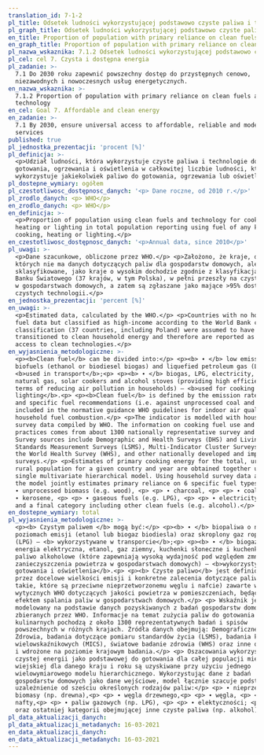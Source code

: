 ```yaml
---
translation_id: 7-1-2
pl_title: Odsetek ludności wykorzystującej podstawowo czyste paliwa i technologie
pl_graph_title: Odsetek ludności wykorzystującej podstawowo czyste paliwa i technologie
en_title: Proportion of population with primary reliance on clean fuels and technology
en_graph_title: Proportion of population with primary reliance on clean fuels and technology
pl_nazwa_wskaznika: 7.1.2 Odsetek ludności wykorzystującej podstawowo czyste paliwa i technologie
pl_cel: cel 7. Czysta i dostępna energia
pl_zadanie: >-
  7.1 Do 2030 roku zapewnić powszechny dostęp do przystępnych cenowo,
  niezawodnych i nowoczesnych usług energetycznych.
en_nazwa_wskaznika: >-
  7.1.2 Proportion of population with primary reliance on clean fuels and
  technology
en_cel: Goal 7. Affordable and clean energy
en_zadanie: >-
  7.1 By 2030, ensure universal access to affordable, reliable and modern energy
  services
published: true
pl_jednostka_prezentacji: 'procent [%]'
pl_definicja: >-
  <p>Udział ludności, która wykorzystuje czyste paliwa i technologie do
  gotowania, ogrzewania i oświetlenia w całkowitej liczbie ludności, która
  wykorzystuje jakiekolwiek paliwo do gotowania, ogrzewania lub oświetlenia.</p>
pl_dostepne_wymiary: ogółem
pl_czestotliwosc_dostępnosc_danych: '<p> Dane roczne, od 2010 r.</p>'
pl_zrodlo_danych: <p> WHO</p>
en_zrodlo_danych: <p> WHO</p>
en_definicja: >-
  <p>Proportion of population using clean fuels and technology for cooking,
  heating or lighting in total population reporting using fuel of any kind for
  cooking, heating or lighting.</p>
en_czestotliwosc_dostępnosc_danych: '<p>Annual data, since 2010</p>'
pl_uwagi: >-
  <p>Dane szacunkowe, obliczone przez WHO.</p> <p>Założono, że kraje, dla
  których nie ma danych dotyczących paliw dla gospodarstw domowych, ale zostały
  sklasyfikowane, jako kraje o wysokim dochodzie zgodnie z klasyfikacją krajów
  Banku Światowego (37 krajów, w tym Polska), w pełni przeszły na czystą energię
  w gospodarstwach domowych, a zatem są zgłaszane jako mające >95% dostępu do
  czystych technologii.</p>
en_jednostka_prezentacji: 'percent [%]'
en_uwagi: >-
  <p>Estimated data, calculated by the WHO.</p> <p>Countries with no household
  fuel data but classified as high-income according to the World Bank country
  classification (37 countries, including Poland) were assumed to have fully
  transitioned to clean household energy and therefore are reported as >95%
  access to clean technologies.</p>
en_wyjasnienia_metodologiczne: >-
  <p><b>Clean fuel</b> can be divided into:</p> <p><b> ∙ </b> low emission
  biofuels (ethanol or biodiesel biogas) and liquefied petroleum gas (LPG) –
  <b>used in transport</b>;<p> <p><b> ∙ </b> biogas, LPG, electricity, ethanol,
  natural gas, solar cookers and alcohol stoves (providing high efficiency in
  terms of reducing air pollution in households) – <b>used for cooking and
  lighting</b>.<p> <p><b>Clean fuel</b> is defined by the emission rate targets
  and specific fuel recommendations (i.e. against unprocessed coal and kerosene)
  included in the normative guidance WHO guidelines for indoor air quality:
  household fuel combustion.</p> <p>The indicator is modelled with household
  survey data compiled by WHO. The information on cooking fuel use and cooking
  practices comes from about 1300 nationally representative survey and censuses.
  Survey sources include Demographic and Health Surveys (DHS) and Living
  Standards Measurement Surveys (LSMS), Multi-Indicator Cluster Surveys (MICS),
  the World Health Survey (WHS), and other nationally developed and implemented
  surveys.</p> <p>Estimates of primary cooking energy for the total, urban and
  rural population for a given country and year are obtained together using a
  single multivariate hierarchical model. Using household survey data as inputs,
  the model jointly estimates primary reliance on 6 specific fuel types:</p> <p>
  ∙ unprocessed biomass (e.g. wood), <p> <p> ∙ charcoal, <p> <p> ∙ coal, <p> <p>
  ∙ kerosene, <p> <p> ∙ gaseous fuels (e.g. LPG), <p> <p> ∙ electricity; <p> <p>
  and a final category including other clean fuels (e.g. alcohol).</p>
en_dostepne_wymiary: total
pl_wyjasnienia_metodologiczne: >-
  <p><b> Czystym paliwem </b> mogą być:</p> <p><b> ∙ </b> biopaliwa o niskich
  poziomach emisji (etanol lub biogaz biodiesla) oraz skroplony gaz ropopochodny
  (LPG) – <b> wykorzystywane w transporcie</b>;<p> <p><b> ∙ </b> biogaz, LPG,
  energia elektryczna, etanol, gaz ziemny, kuchenki słoneczne i kuchenki na
  paliwo alkoholowe (które zapewniają wysoką wydajność pod względem zmniejszenia
  zanieczyszczenia powietrza w gospodarstwach domowych) – <b>wykorzystywane do
  gotowania i oświetlenia</b>.<p> <p><b> Czyste paliwo</b> jest definiowane
  przez docelowe wielkości emisji i konkretne zalecenia dotyczące paliwa (tj.
  takie, które są przeciwne nieprzetworzonemu węglu i nafcie) zawarte w
  wytycznych WHO dotyczących jakości powietrza w pomieszczeniach, będących
  efektem spalania paliw w gospodarstwach domowych.</p> <p> Wskaźnik jest
  modelowany na podstawie danych pozyskiwanych z badań gospodarstw domowych
  zbieranych przez WHO. Informacje na temat zużycia paliw do gotowania i praktyk
  kulinarnych pochodzą z około 1300 reprezentatywnych badań i spisów
  powszechnych w różnych krajach. Źródła danych obejmują: Demograficzne Badania
  Zdrowia, badania dotyczące pomiaru standardów życia (LSMS), badania klastrów
  wielowskaźnikowych (MICS), światowe badanie zdrowia (WHS) oraz inne opracowane
  i wdrożone na poziomie krajowym badania.</p> <p> Oszacowania wykorzystania
  czystej energii jako podstawowej do gotowania dla całej populacji miejskiej i
  wiejskiej dla danego kraju i roku są uzyskiwane przy użyciu jednego
  wielowymiarowego modelu hierarchicznego. Wykorzystując dane z badań
  gospodarstw domowych jako dane wejściowe, model łącznie szacuje podstawowe
  uzależnienie od sześciu określonych rodzajów paliw:</p> <p> ∙ nieprzetworzonej
  biomasy (np. drewna),<p> <p> ∙ węgla drzewnego,<p> <p> ∙ węgla, <p> <p> ∙
  nafty,<p> <p> ∙ paliw gazowych (np. LPG), <p> <p> ∙ elektyczności; <p> <p>
  oraz ostatniej kategorii obejmującej inne czyste paliwa (np. alkohol).</p>
pl_data_aktualizacji_danych:
pl_data_aktualizacji_metadanych: 16-03-2021
en_data_aktualizacji_danych:
en_data_aktualizacji_metadanych: 16-03-2021
---
```


